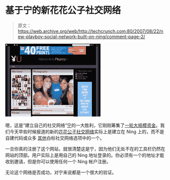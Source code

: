 # 基于宁的新花花公子社交网络

> 原文：<https://web.archive.org/web/http://techcrunch.com:80/2007/08/22/new-playboy-social-network-built-on-ning/comment-page-2/>

[![](img/b1ec741905babc1bb865d6d40e183940.png)](https://web.archive.org/web/20100812233501/http://tctechcrunch.files.wordpress.com/playboy_full.jpg)

嗯，这是“建立自己的社交网络”[宁](https://web.archive.org/web/20100812233501/http://www.crunchbase.com/company/ning)的一大胜利，它刚刚筹集了[一轮大规模资金](https://web.archive.org/web/20100812233501/http://www.techcrunch.com/2007/07/09/big-big-round-of-funding-for-ning/)。我们今天早些时候报道的新的[花花公子社交网络](https://web.archive.org/web/20100812233501/http://www.techcrunch.com/2007/08/22/playboy-launches-social-network-high-schoolers-old-dudes-and-your-mom-cant-join/)实际上是建立在 Ning 上的，而不是自建代码或众多 [其他](https://web.archive.org/web/20100812233501/http://www.techcrunch.com/2007/07/24/9-ways-to-build-your-own-social-network/)白标社交网络选项中的一个。

一旦你真的注册了这个网站，就很清楚这是宁，因为他们无处不在的工具栏仍然在网站的顶部。用户实际上是用自己的 Ning 地址登录的。你必须有一个的地址才能收到邀请，但是你可以使用任何一个 Ning 帐户注册。

无论这个网络是否成功，对宁来说都是一个很大的验证。